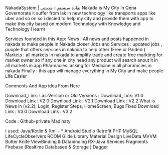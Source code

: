  NakadaSystem | نقادة سيستم - مدينتي
Nakada is My City in Qena Governorate
it suffer from lak in new technology like transports apps like uber and so on
so i decied to help my city and provide them with app to make this city based on modern Technology with Knowledge and Technology I learnt


Services founded in this App:
News : All news and posts happened in nakada to make people in Nakada closer
Jobs and Services : updated jobs , poople that offers services in nakada to help other (Free or Paided )
Markets : all markets in nakada to amplify trade and create free markting for market owner so if any one in city need any product will search anout it in all markets in app
Pharmacies: asking for Medicine in all pharamcies in nakada
Finally : this app will manage everything in My City and make people Life Easier

Comments And App idea From Here

Download_Link: LasrVersion
or Old Versions :
Download_Link: V1.0
Download Link : V2.0
Download Link : V2.1
Download Link : V2.2
What is News in (v2.2):
Login, Register Steps, HomeScreen, Bugs Fixed
Download Link : V3.0
Download Link : V3.2




Code : Github-private Madinaty

I used:
Java/Kotlin & Xml - * Android Studio
Retrofit
PHP
MySQL
LifeCycleObservers
ROOM
Glide Library
Material Design
LiveData
MVVM
Butter Knife
ViewBinding & Databinding
RX-Java
Services
Fragments
Firebase (Realtime Databasee & Storage )
Dagger
